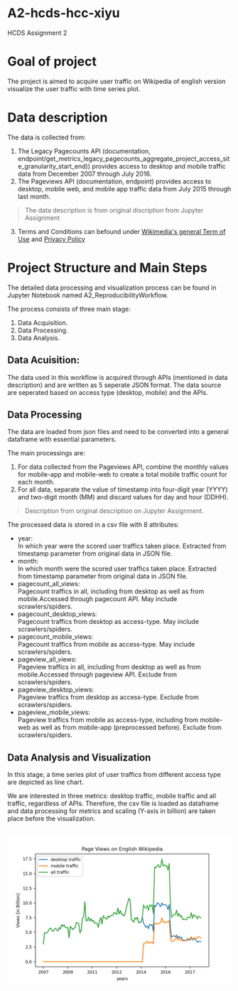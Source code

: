 # A2-hcds-hcc-xiyu
HCDS Assignment 2

# Goal of project

The project is aimed to acquire user traffic on Wikipedia of english version visualize the user traffic with time series plot.

# Data description
The data is collected from:
1. The Legacy Pagecounts API (documentation, endpoint/get_metrics_legacy_pagecounts_aggregate_project_access_site_granularity_start_end)) provides access to desktop and mobile traffic data from December 2007 through July 2016.
2. The Pageviews API (documentation, endpoint) provides access to desktop, mobile web, and mobile app traffic data from July 2015 through last month.

> The data description is from original discription from Jupyter Assignment

3. Terms and Conditions can befound under [Wikimedia's general Term of Use](https://foundation.wikimedia.org/wiki/Terms_of_Use/en) and [Privacy Policy](https://foundation.wikimedia.org/wiki/Privacy_policy)

# Project Structure and Main Steps
The detailed data processing and visualization process can be found in Jupyter Notebook named A2_ReproducibilityWorkflow.

The process consists of three main stage:
1. Data Acquisition.
1. Data Processing.
1. Data Analysis.

## Data Acuisition:
The data used in this workflow is acquired through APIs (mentioned in data description) and are written as 5 seperate JSON format. The data source are seperated based on access type (desktop, mobile) and the APIs.

## Data Processing
The data are loaded from json files and need to be converted into a general dataframe with essential parameters.

The main processings are:
1. For data collected from the Pageviews API, combine the monthly values for mobile-app and mobile-web to create a total mobile traffic count for each month.
1. For all data, separate the value of timestamp into four-digit year (YYYY) and two-digit month (MM) and discard values for day and hour (DDHH).

> Description from original description on Jupyter Assignment.

The processed data is stored in a csv file with 8 attributes:

* year: 
<br/> In which year were the scored user traffics taken place. Extracted from timestamp parameter from original data in JSON file.
* month:
<br/> In which month were the scored user traffics taken place. Extracted from timestamp parameter from original data in JSON file.
* pagecount_all_views: <br/> Pagecount traffics in all, including from desktop as well as from mobile.Accessed through pagecount API. May include scrawlers/spiders.
* pagecount_desktop_views: <br/> Pagecount traffics from desktop as access-type. May include scrawlers/spiders.
* pagecount_mobile_views: <br/> Pagecount traffics from mobile as access-type. May include scrawlers/spiders.
* pageview_all_views: <br/> Pageview traffics in all, including from desktop as well as from mobile.Accessed through pageview API. Exclude from scrawlers/spiders.
* pageview_desktop_views: <br/> Pageview traffics from desktop as access-type. Exclude from scrawlers/spiders.
* pageview_mobile_views: <br/> Pageview traffics from mobile as access-type, including from mobile-web as well as from mobile-app (preprocessed before). Exclude from scrawlers/spiders.

## Data Analysis and Visualization

In this stage, a time series plot of user traffics from different access type are depicted as line chart.

We are interested in three metrics: desktop traffic, mobile traffic and all traffic, regardless of APIs. Therefore, the csv file is loaded as dataframe and data processing for metrics and scaling (Y-axis in billion) are taken place before the visualization.

<br/>![image](https://github.com/FUB-HCC/hcds-winter-2020/blob/main/assignments/A2_ReproducibilityWorkflow/xiyu/Page%20Views%20on%20English%20Wikipedia.png)







